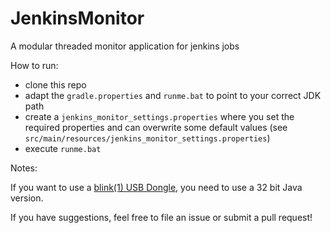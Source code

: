 JenkinsMonitor
==============

A modular threaded monitor application for jenkins jobs


How to run:

* clone this repo
* adapt the `gradle.properties` and `runme.bat` to point to your correct JDK path
* create a `jenkins_monitor_settings.properties` where you set the required properties and can overwrite some default values (see `src/main/resources/jenkins_monitor_settings.properties`)
* execute `runme.bat`


Notes:

If you want to use a [blink(1) USB Dongle](http://thingm.com/products/blink-1/), you need to use a 32 bit Java version.

If you have suggestions, feel free to file an issue or submit a pull request!
